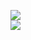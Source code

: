 [![](https://img.shields.io/badge/Made%20With-Github%20Spray-lightgrey.svg?style=for-the-badge&logo=github)](https://github.com/Annihil/github-spray#18611)  
[![](https://i.imgur.com/2DrTn0Z.gif)](https://github.com/Annihil/github-spray)
